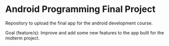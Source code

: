 # Android Programming Final Project

Repository to upload the final app for the android development course.

Goal (feature/s): Improve and add some new features to the app built for the midterm project.
